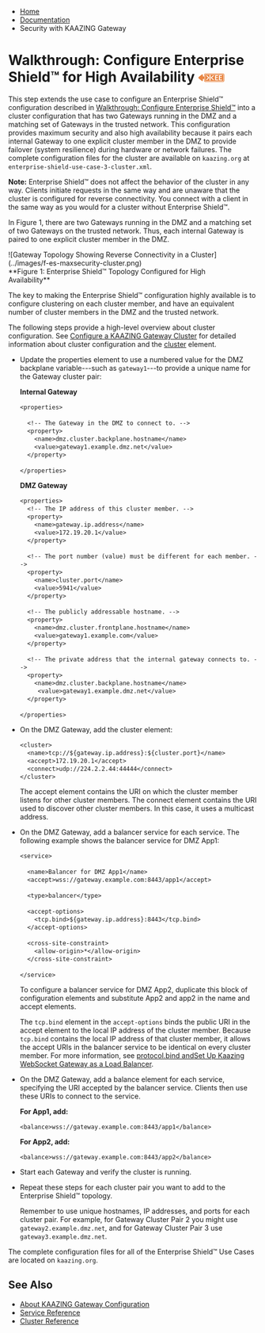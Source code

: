 -   [Home](../../index.md)
-   [Documentation](../index.md)
-   Security with KAAZING Gateway

Walkthrough: Configure Enterprise Shield™ for High Availability ![This feature is available in KAAZING Gateway - Enterprise Edition](../images/enterprise-feature.png)
=================================================================

This step extends the use case to configure an Enterprise Shield™ configuration described in [Walkthrough: Configure Enterprise Shield™](p_rc_config.md) into a cluster configuration that has two Gateways running in the DMZ and a matching set of Gateways in the trusted network. This configuration provides maximum security and also high availability because it pairs each internal Gateway to one explicit cluster member in the DMZ to provide failover (system resilience) during hardware or network failures. The complete configuration files for the cluster are available on `kaazing.org` at `enterprise-shield-use-case-3-cluster.xml`.

**Note:** Enterprise Shield™ does not affect the behavior of the cluster in any way. Clients initiate requests in the same way and are unaware that the cluster is configured for reverse connectivity. You connect with a client in the same way as you would for a cluster without Enterprise Shield™.

In Figure 1, there are two Gateways running in the DMZ and a matching set of two Gateways on the trusted network. Thus, each internal Gateway is paired to one explicit cluster member in the DMZ.

<figure style="margin-left:0px;">
![Gateway Topology Showing Reverse Connectivity in a Cluster](../images/f-es-maxsecurity-cluster.png)
<figcaption>
**Figure 1: Enterprise Shield™ Topology Configured for High Availability**
</figcaption>
</figure>
The key to making the Enterprise Shield™ configuration highly available is to configure clustering on each cluster member, and have an equivalent number of cluster members in the DMZ and the trusted network.

The following steps provide a high-level overview about cluster configuration. See [Configure a KAAZING Gateway Cluster](../high-availability/p_ha_cluster.md) for detailed information about cluster configuration and the [cluster](../admin-reference/r_conf_cluster.md) element.

-   Update the properties element to use a numbered value for the DMZ backplane variable---such as `gateway1`---to provide a unique name for the Gateway cluster pair:

    **Internal Gateway**

    ``` auto-links:
    <properties>

      <!-- The Gateway in the DMZ to connect to. -->
      <property>
        <name>dmz.cluster.backplane.hostname</name>
        <value>gateway1.example.dmz.net</value>
      </property>

    </properties>
    ```

    **DMZ Gateway**

    ``` auto-links:
    <properties>
      <!-- The IP address of this cluster member. -->
      <property>
        <name>gateway.ip.address</name>
        <value>172.19.20.1</value>
      </property>

      <!-- The port number (value) must be different for each member. -->
      <property>
        <name>cluster.port</name>
        <value>5941</value>
      </property>

      <!-- The publicly addressable hostname. -->
      <property>
        <name>dmz.cluster.frontplane.hostname</name>
        <value>gateway1.example.com</value>
      </property>

      <!-- The private address that the internal gateway connects to. -->
      <property>
        <name>dmz.cluster.backplane.hostname</name>
         <value>gateway1.example.dmz.net</value>
      </property>

    </properties>
    ```

-   On the DMZ Gateway, add the cluster element:

    ``` auto-links:
    <cluster>
      <name>tcp://${gateway.ip.address}:${cluster.port}</name>
      <accept>172.19.20.1</accept>
      <connect>udp://224.2.2.44:44444</connect>
    </cluster>
    ```

    The accept element contains the URI on which the cluster member listens for other cluster members. The connect element contains the URI used to discover other cluster members. In this case, it uses a multicast address.

-   On the DMZ Gateway, add a balancer service for each service. The following example shows the balancer service for DMZ App1:

    ``` auto-links:
    <service>

      <name>Balancer for DMZ App1</name>
      <accept>wss://gateway.example.com:8443/app1</accept>

      <type>balancer</type>

      <accept-options>
        <tcp.bind>${gateway.ip.address}:8443</tcp.bind>
      </accept-options>

      <cross-site-constraint>
        <allow-origin>*</allow-origin>
      </cross-site-constraint>

    </service>
    ```

    To configure a balancer service for DMZ App2, duplicate this block of configuration elements and substitute App2 and app2 in the name and accept elements.

    The `tcp.bind` element in the `accept-options` binds the public URI in the accept element to the local IP address of the cluster member. Because `tcp.bind` contains the local IP address of that cluster member, it allows the accept URIs in the balancer service to be identical on every cluster member. For more information, see [protocol.bind and](../admin-reference/r_conf_service.md#protocolbind)[Set Up Kaazing WebSocket Gateway as a Load Balancer](../high-availability/p_ha_loadbalance.md).

-   On the DMZ Gateway, add a balance element for each service, specifying the URI accepted by the balancer service. Clients then use these URIs to connect to the service.

    **For App1, add:**

    ``` auto-links:
    <balance>wss://gateway.example.com:8443/app1</balance>
    ```

    **For App2, add:**

    ``` auto-links:
    <balance>wss://gateway.example.com:8443/app2</balance>
    ```

-   Start each Gateway and verify the cluster is running.
-   Repeat these steps for each cluster pair you want to add to the Enterprise Shield™ topology.

    Remember to use unique hostnames, IP addresses, and ports for each cluster pair. For example, for Gateway Cluster Pair 2 you might use `gateway2.example.dmz.net`, and for Gateway Cluster Pair 3 use `gateway3.example.dmz.net`.

The complete configuration files for all of the Enterprise Shield™ Use Cases are located on `kaazing.org`.

See Also
--------

-   [About KAAZING Gateway Configuration](../admin-reference/c_conf_concepts.md)
-   [Service Reference](../admin-reference/r_conf_service.md)
-   [Cluster Reference](../admin-reference/r_conf_cluster.md)
